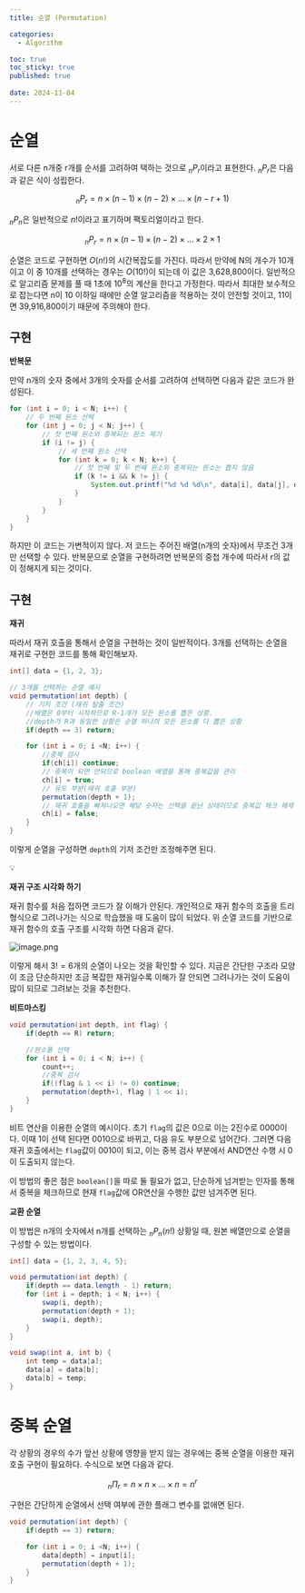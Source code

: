 ```yaml
---
title: 순열 (Permutation)

categories:
  - Algorithm

toc: true
toc_sticky: true
published: true
 
date: 2024-11-04
---
```


# 순열

서로 다른 n개중 r개를 순서를 고려하여 택하는 것으로 $_nP_r$이라고 표현한다. $_nP_r$은 다음과 같은 식이 성립한다.

$$
_nP_r = n \times (n - 1) \times (n - 2) \times ... \times (n - r + 1)
$$

$_nP_n$은 일반적으로 $n!$이라고 표기하며 팩토리얼이라고 한다.

$$
_nP_r = n \times (n - 1) \times (n - 2) \times ... \times 2 \times 1
$$

순열은 코드로 구현하면 $O(n!)$의 시간복잡도를 가진다. 따라서 만약에 N의 개수가 10개이고 이 중 10개를 선택하는 경우는 $O(10!)$이 되는데 이 값은 3,628,800이다. 일반적으로 알고리즘 문제를 풀 때 1초에 $10^8$의 계산을 한다고 가정한다. 따라서 최대한 보수적으로 잡는다면 n이 10 이하일 때에만 순열 알고리즘을 적용하는 것이 안전할 것이고, 11이면 39,916,800이기 때문에 주의해야 한다.

## 구현

**반복문**

만약 n개의 숫자 중에서 3개의 숫자를 순서를 고려하여 선택하면 다음과 같은 코드가 완성된다.

```java
for (int i = 0; i < N; i++) {
    // 두 번째 원소 선택
    for (int j = 0; j < N; j++) {
        // 첫 번째 원소와 중복되는 원소 제거
        if (i != j) {
            // 세 번째 원소 선택
            for (int k = 0; k < N; k++) {
                // 첫 번째 및 두 번째 원소와 중복되는 원소는 뽑지 않음
                if (k != i && k != j) {
                    System.out.printf("%d %d %d\n", data[i], data[j], data[k]);	
                }
            }
        }
    }
}
```

하지만 이 코드는 가변적이지 않다. 저 코드는 주어진 배열(n개의 숫자)에서 무조건 3개만 선택할 수 있다. 반복문으로 순열을 구현하려면 반복문의 중첩 개수에 따라서 r의 값이 정해지게 되는 것이다.

## 구현

**재귀**

따라서 재귀 호출을 통해서 순열을 구현하는 것이 일반적이다. 3개를 선택하는 순열을 재귀로 구현한 코드를 통해 확인해보자.

```java
int[] data = {1, 2, 3};

// 3개를 선택하는 순열 예시
void permutation(int depth) {
    // 기저 조건 (재귀 탈출 조건)
    //배열은 0부터 시작하므로 R-1개가 모든 원소를 뽑은 상황. 
    //depth가 R과 동일한 상황은 순열 하나의 모든 원소를 다 뽑은 상황
    if(depth == 3) return;

    for (int i = 0; i <N; i++) {
        //중복 검사
        if(ch[i]) continue;
        // 중복이 되면 안되므로 boolean 배열을 통해 중복값을 관리
        ch[i] = true;
        // 유도 부분(재귀 호출 부분)
        permutation(depth + 1);
        // 재귀 호출을 빠져나오면 해당 숫자는 선택을 끝난 상태이므로 중복값 체크 해제
        ch[i] = false;
    }
}
```

이렇게 순열을 구성하면 `depth`의 기저 조건만 조정해주면 된다. 

<aside>
💡

**재귀 구조 시각화 하기**

재귀 함수를 처음 접하면 코드가 잘 이해가 안된다. 개인적으로 재귀 함수의 호출을 트리 형식으로 그려나가는 식으로 학습했을 때 도움이 많이 되었다. 위 순열 코드를 기반으로 재귀 함수의 호출 구조를 시각화 하면 다음과 같다.

![image.png](/docs_images/permutation_01.png)

이렇게 해서 $3! = 6$개의 순열이 나오는 것을 확인할 수 있다. 지금은 간단한 구조라 모양이 조금 단순하지만 조금 복잡한 재귀일수록 이해가 잘 안되면 그려나가는 것이 도움이 많이 되므로 그려보는 것을 추천한다.

</aside>

**비트마스킹**

```java
void permutation(int depth, int flag) { 
    if(depth == R) return;

    //원소를 선택
    for (int i = 0; i < N; i++) {
        count++;
        //중복 검사
        if((flag & 1 << i) != 0) continue;
        permutation(depth+1, flag | 1 << i);
    }
}
```

비트 연산을 이용한 순열의 예시이다. 초기 `flag`의 값은 0으로 이는 2진수로 0000이다. 이때 1이 선택 된다면 0010으로 바뀌고, 다음 유도 부분으로 넘어간다. 그러면 다음 재귀 호출에서는 `flag`값이 0010이 되고, 이는 중복 검사 부분에서 AND연산 수행 시 0이 도출되지 않는다. 

이 방법의 좋은 점은 `boolean[]`을 따로 둘 필요가 없고, 단순하게 넘겨받는 인자를 통해서 중복을 체크하므로 현재 `flag`값에 OR연산을 수행한 값만 넘겨주면 된다.

**교환 순열**

이 방법은 n개의 숫자에서 n개를 선택하는 $_nP_n(n!)$ 상황일 때, 원본 배열만으로 순열을 구성할 수 있는 방법이다.

```java
int[] data = {1, 2, 3, 4, 5};

void permutation(int depth) {
    if(depth == data.length - 1) return;
    for (int i = depth; i < N; i++) {
        swap(i, depth);
        permutation(depth + 1);
        swap(i, depth);
    }
}

void swap(int a, int b) {
    int temp = data[a];
    data[a] = data[b];
    data[b] = temp;
}
```

# 중복 순열

각 상황의 경우의 수가 앞선 상황에 영향을 받지 않는 경우에는 중복 순열을 이용한 재귀 호출 구현이 필요하다. 수식으로 보면 다음과 같다.

$$
_n \Pi _r = n \times n \times ... \times n = n^r
$$

구현은 간단하게 순열에서 선택 여부에 관한 플래그 변수를 없애면 된다.

```java
void permutation(int depth) {
    if(depth == 3) return;

    for (int i = 0; i <N; i++) {
        data[depth] = input[i];
        permutation(depth + 1);
    }
}
```